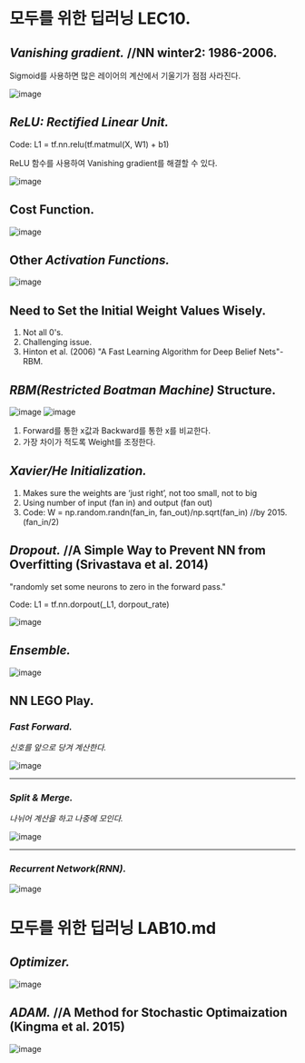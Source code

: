 # 모두를 위한 딥러닝 LEC10.
## *Vanishing gradient.* //NN winter2: 1986-2006.
Sigmoid를 사용하면 많은 레이어의 계산에서 기울기가 점점 사라진다.

![image](https://user-images.githubusercontent.com/66259854/95179700-f4ca0c80-07fb-11eb-8aee-427e5ea0ab3c.png)

## *ReLU: Rectified Linear Unit.*
Code: L1 = tf.nn.relu(tf.matmul(X, W1) + b1)

ReLU 함수를 사용하여 Vanishing gradient를 해결할 수 있다.

![image](https://user-images.githubusercontent.com/66259854/95179708-f7c4fd00-07fb-11eb-8cd4-36a6182f39e7.png)

## Cost Function.
![image](https://user-images.githubusercontent.com/66259854/95179712-fa275700-07fb-11eb-8b74-291cdbb7ab2f.png)

## Other *Activation Functions.*
![image](https://user-images.githubusercontent.com/66259854/95179720-fbf11a80-07fb-11eb-904d-489f6972aabc.png)

## Need to Set the Initial Weight Values Wisely.
  1. Not all 0's.
  2. Challenging issue.
  3. Hinton et al. (2006) "A Fast Learning Algorithm for Deep Belief Nets"- RBM.

## *RBM(Restricted Boatman Machine)* Structure.
![image](https://user-images.githubusercontent.com/66259854/95180191-9ea99900-07fc-11eb-9003-8392f7459f34.png)
![image](https://user-images.githubusercontent.com/66259854/95180198-a0735c80-07fc-11eb-9b96-abcf84c9166b.png)

  1. Forward를 통한 x값과 Backward를 통한 x를 비교한다.
  2. 가장 차이가 적도록 Weight를 조정한다.

## *Xavier/He Initialization.*
  1. Makes sure the weights are ‘just right’, not too small, not to big
  2. Using number of input (fan in) and output (fan out)
  3. Code: W = np.random.randn(fan_in, fan_out)/np.sqrt(fan_in) //by 2015. (fan_in/2)

## *Dropout.* //A Simple Way to Prevent NN from Overfitting (Srivastava et al. 2014)
"randomly set some neurons to zero in the forward pass."

Code: L1 = tf.nn.dorpout(_L1, dorpout_rate)

![image](https://user-images.githubusercontent.com/66259854/95180209-a406e380-07fc-11eb-8271-76667eb1fcf7.png)

## *Ensemble.*
![image](https://user-images.githubusercontent.com/66259854/95180218-a6693d80-07fc-11eb-9875-bfb3cdc2a82b.png)

## NN LEGO Play.
### *Fast Forward.*
*신호를 앞으로 당겨 계산한다.*

![image](https://user-images.githubusercontent.com/66259854/95180305-c26cdf00-07fc-11eb-99df-d479b69a6958.png)

* * *

### *Split & Merge.*
*나뉘어 계산을 하고 나중에 모인다.*

![image](https://user-images.githubusercontent.com/66259854/95180314-c567cf80-07fc-11eb-8397-b035b3035cb0.png)

* * *

### *Recurrent Network(RNN).*
![image](https://user-images.githubusercontent.com/66259854/95180328-cb5db080-07fc-11eb-8ed3-f5ed84c7b2cc.png)



# 모두를 위한 딥러닝 LAB10.md
## *Optimizer.*
![image](https://user-images.githubusercontent.com/66259854/95182097-242e4880-07ff-11eb-85a9-2d040d747f15.png)

## *ADAM.* //A Method for Stochastic Optimaization (Kingma et al. 2015)
![image](https://user-images.githubusercontent.com/66259854/95182105-2690a280-07ff-11eb-90ae-246a91ce52b2.png)
